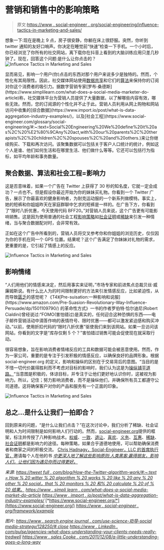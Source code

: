 # 营销和销售中的影响策略

> 原文:[https://www . social-engineer . org/social-engineering/influence-tactics-in-marketing-and-sales/](https://www.social-engineer.org/social-engineering/influence-tactics-in-marketing-and-sales/)

想象一下:现在是晚上 9 点，房子很安静，你躺在床上很舒服。突然，你听到 twitter 通知的友好口哨声。你决定在睡觉前“快速”检查一下手机。一个小时后，你已经浏览了你所有的社交网站，离下载你在抖音上看到的大脑训练应用只差几秒钟了。现在，回答这个问题:是什么让你点击的？
![Influence Tactics in Marketing and Sales](../Images/dd02e2de2ef46f20f7c3be5caf84c9e0.png)

显而易见，影响一个用户(你)点击的东西对那个用户来说多少是独特的。然而，个性化有其局限性。因此，社交媒体网站使用[数据共享](https://www.social-engineer.org/general-blog/data-brokers-you-are-being-packaged-and-sold/)和它们的[算法](https://tweetfull.com/blog/how-does-the-twitter-algorithm-work/#:~:text=How%20Twitter%20Algorithm%20Works%20Like%20any%20other%20social,that%20monitors%20and%20calculates%20most%20of%20the%20results.)来保持你的订阅对你这个消费者的吸引力。据数字营销专家[罗布·桑德斯](https://www.simplilearn.com/what-does-a-social-media-marketer-do-article)称，社交媒体平台为营销人员提供了大量数据，以了解哪些内容有效，哪些无效。然而，您的订阅源的个性化并不止于此。营销人员利用从网上购物和网站访问中收集的[综合数据](https://www.import.io/post/what-is-data-aggregation-industry-examples/)，以及[社会工程](https://www.social-engineer.com/glossary/social-engineering/#:~:text=Social%20Engineering%20We%20define%20it%20as%2C%20%E2%80%9CAny%20act,with%20our%20parents%2C%20therapists%2C%20children%2C%20spouses%2C%20and%20others.)来让你继续购买、下载和再次访问。该聚集数据可以包括关于客户人口统计的统计，例如这个人是谁、他们如何生活和在哪里生活、他们做什么等等。它还可以包括行为指标，如平均年龄和事务数量。

## 聚合数据、算法和社会工程=影响力

这是否意味着，如果一个广告在 Twitter 上获得了 30 秒的知名度，它就一定会成功？一点也不。但是假设你最近开始为你的妹妹买礼物。你看到一个 Twitter 广告，展示了你最喜欢的健身影响者，为耐克运动服的一个新系列做模特。事实上，她的短裤和你姐姐昨天在家庭群聊中乞求的短裤是一样的。在广告下方，你看到了“限时八折优惠，今天使用代码 BFF20。”对营销人员来说，这个广告更有可能影响销售。这是因为使用普通的社会工程[影响策略](https://www.social-engineer.org/framework/influencing-others/)如[社会证明](https://www.social-engineer.org/framework/influencing-others/influence-tactics/social-proof/)或[稀缺](https://www.social-engineer.org/framework/influencing-others/influence-tactics/scarcity/)来引发一种情绪，当与聚合数据配对时，会非常有效。

正如在这个广告中所看到的，营销人员将交叉参考你和你姐姐的浏览历史，仅仅因为你的手机在同一个 GPS 位置。结果呢？这个广告满足了你妹妹对礼物的需求，更重要的是，它引起了情感上的反应。

![Influence Tactics in Marketing and Sales](../Images/d03f6de732566c7aedec1c849b6752ad.png)

## 影响情绪

“人们用他们的情感来决定，然后用事实来证明，”市场专家和前进焦点总裁贝丝·威廉姆斯说。有什么比人为的时间限制更好的方法来引发情感反应，比如紧迫性，从而导致[匮乏](https://www.social-engineer.org/framework/influencing-others/influence-tactics/scarcity/#:~:text=Scarcity.%20Scarcity%20is%20often%20used%20in%20Social%20Engineering,to%20control%20the%20information%20provided%20to%20the%20victim.)的感觉呢？《T4》[Pre-suisation:一种影响和说服](https://www.amazon.com/Pre-Suasion-Revolutionary-Way-Influence-Persuade/dp/1501109790/) 的革命性方式》一书的作者罗伯特·恰尔迪尼(Robert Cialdini)曾经说过:“FOMO(害怕错过)是真实的，任何迎合这种恐惧的东西——电子邮件营销活动中滴答作响的表情符号、限时优惠——都可以激发紧迫感和购买冲动。”以前，使用折扣代码的“限时八折优惠”驱使我们来到该网站。如果一旦访问该网站，你看到的文字是“库存仅剩 5 个？”害怕错过销售可能会促使现在就采取行动。

很容易想象，旨在影响消费者情绪反应的工具和数据可能会被恶意使用。然而，作为一家公司，重要的是专注于引发积极的情感反应，以确保良好的品牌形象。根据 social-engineer.org 的定义，影响和操纵的区别在于交易背后的意图。“当目的是不惜一切代价赢得胜利而不考虑对目标的影响时，我们认为这是为[操纵铺平道路。](https://www.social-engineer.org/framework/influencing-others/manipulation/)“当意图是积极的，体谅目标，并专注于让他们更好地认识你时，这被视为影响力。所以，记住；努力影响消费者，而不是操纵他们，并确保所有员工都遵守公司道德。这将确保客户对你的产品和服务有一个正面的印象。

![Influence Tactics in Marketing and Sales](../Images/d781438f156b396fcc7735163f4df348.png)

## 总之…是什么让我们一拍即合？

回到原来的问题，“是什么让我们点击？”在这次讨论中，我们分析了稀缺、社会证明和人为时间限制是如何影响人们行动的。然而，[social-engineer.org](https://www.social-engineer.org/)提供的框架，标注并传授了八种影响战术。[权威](https://www.social-engineer.org/framework/influencing-others/influence-tactics/authority/)、[一致](https://www.social-engineer.org/framework/influencing-others/influence-tactics/commitment-consistency/)、[退让](https://www.social-engineer.org/framework/influencing-others/influence-tactics/concession/)、[喜欢](https://www.social-engineer.org/framework/influencing-others/influence-tactics/liking/)、[义务](https://www.social-engineer.org/framework/influencing-others/influence-tactics/obligation/)、[互惠](https://www.social-engineer.org/framework/influencing-others/influence-tactics/reciprocity/)、[稀缺](https://www.social-engineer.org/framework/influencing-others/influence-tactics/scarcity/)、[社会证明](https://www.social-engineer.org/framework/influencing-others/influence-tactics/social-proof/)都是影响力的途径。每种策略，如果合乎道德地使用，可以帮助确保消费者和商家之间的积极交流。 [Chris Hadnagy，Social-Engineer，LLC 的首席执行官，](https://www.social-engineer.com/social-engineer-team/christopher-hadnagy/)邀请每个人在他的书 *[中更深入地了解这些影响原则:人类黑客:赢得朋友，影响人们，让他们因为遇见你而过得更好。](https://www.social-engineer.org/books/human-hacking-win-friends-influence-people-and-leave-them-better-off-for-having-met-you/)*

*来源:*
[*https://tweet full . com/blog/How-the-Twitter-algorithm-work/#:~:text = How % 20 witter % 20 algorithm % 20 works % 20 like % 20 any % 20 other % 20 social，that % 20 monitors % 20 和% 20 calculate % 20 of % 20 结果。*](https://tweetfull.com/blog/how-does-the-twitter-algorithm-work/#:~:text=How%20Twitter%20Algorithm%20Works%20Like%20any%20other%20social,that%20monitors%20and%20calculates%20most%20of%20the%20results.)
[*https://www . simpli learn . com/what-does-a-social-media-market-do-article*](https://www.simplilearn.com/what-does-a-social-media-marketer-do-article)
[*https://www . import . io/post/what-is-data-aggregation-industry-examples/*](https://www.import.io/post/what-is-data-aggregation-industry-examples/)
[*https://www.social-engineer.org/*](https://www.social-engineer.org/)
[*https://www . social-engineer . org/framework/example*](https://www.social-engineer.org/framework/influencing-others/manipulation/)

*图片:
[https://www . search engine journal . com/use-science-劝导-social media-strategy/128250/# close](https://www.searchenginejournal.com/use-science-persuasion-socialmedia-strategy/128250/#close)
[https://www . LinkedIn . com/pulse/agencies-what-does-understanding-your-clients-needs-really-tredwell](https://www.linkedin.com/pulse/agencies-what-does-understanding-your-clients-needs-really-tredwell)
[https://www . sales Cooke . com/2011/12/08/a-little-understanding-goes-a-long-way](https://www.salescooke.com/2011/12/08/a-little-understanding-goes-a-long-way/)*